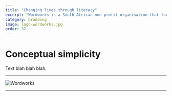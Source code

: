 ```yaml
---
title: "Changing lives through literacy"
excerpt: "Wordworks is a South African non-profit organisation that focuses on early language and literacy development." 
category: branding
image: logo-wordworks.jpg
order: 32
---
```


# Conceptual simplicity

Text blah blah blah.

---

![Wordworks]({{site.baseurl}}/images/logo-wordworks.jpg)

---

